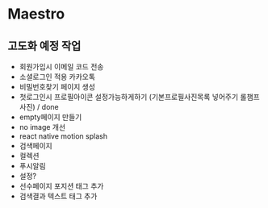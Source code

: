 # Maestro

## 고도화 예정 작업

- 회원가입시 이메일 코드 전송
- 소셜로그인 적용 카카오톡
- 비밀번호찾기 페이지 생성
- 첫로그인시 프로필아이콘 설정가능하게하기 (기본프로필사진목록 넣어주기 롤챔프사진) / done
- empty페이지 만들기
- no image 개선
- react native motion splash
- 검색페이지
- 컬렉션
- 푸시알림
- 설정?
- 선수페이지 포지션 태그 추가
- 검색결과 텍스트 태그 추가
